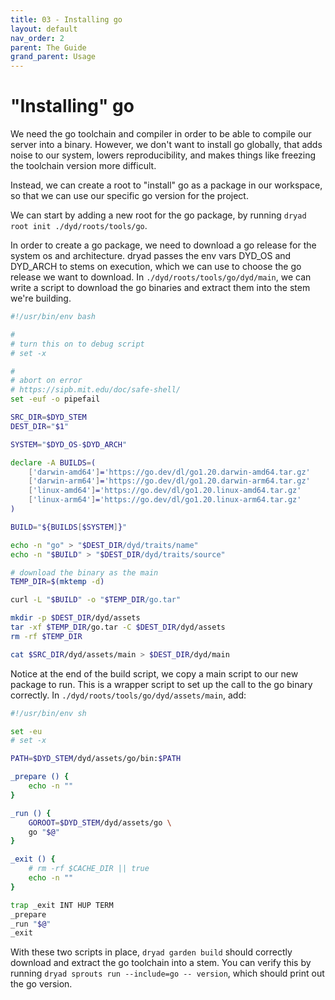 ```yaml
---
title: 03 - Installing go
layout: default
nav_order: 2
parent: The Guide
grand_parent: Usage
---
```


# "Installing" go

We need the go toolchain and compiler in order to be able to compile our server into a binary.  However, we don't want to install go globally, that adds noise to our system, lowers reproducibility, and makes things like freezing the toolchain version more difficult.

Instead, we can create a root to "install" go as a package in our workspace, so that we can use our specific go version for the project.

We can start by adding a new root for the go package, by running `dryad root init ./dyd/roots/tools/go`.

In order to create a go package, we need to download a go release for the system os and architecture.  dryad passes the env vars DYD_OS and DYD_ARCH to stems on execution, which we can use to choose the go release we want to download.  In `./dyd/roots/tools/go/dyd/main`, we can write a script to download the go binaries and extract them into the stem we're building.

```sh
#!/usr/bin/env bash

#
# turn this on to debug script
# set -x

#
# abort on error
# https://sipb.mit.edu/doc/safe-shell/
set -euf -o pipefail

SRC_DIR=$DYD_STEM
DEST_DIR="$1"

SYSTEM="$DYD_OS-$DYD_ARCH"

declare -A BUILDS=(
	['darwin-amd64']='https://go.dev/dl/go1.20.darwin-amd64.tar.gz'
	['darwin-arm64']='https://go.dev/dl/go1.20.darwin-arm64.tar.gz'
	['linux-amd64']='https://go.dev/dl/go1.20.linux-amd64.tar.gz'
	['linux-arm64']='https://go.dev/dl/go1.20.linux-arm64.tar.gz'
)

BUILD="${BUILDS[$SYSTEM]}"

echo -n "go" > "$DEST_DIR/dyd/traits/name"
echo -n "$BUILD" > "$DEST_DIR/dyd/traits/source"

# download the binary as the main
TEMP_DIR=$(mktemp -d)

curl -L "$BUILD" -o "$TEMP_DIR/go.tar"

mkdir -p $DEST_DIR/dyd/assets
tar -xf $TEMP_DIR/go.tar -C $DEST_DIR/dyd/assets
rm -rf $TEMP_DIR

cat $SRC_DIR/dyd/assets/main > $DEST_DIR/dyd/main

```

Notice at the end of the build script, we copy a main script to our new package to run.  This is a wrapper script to set up the call to the go binary correctly.  In `./dyd/roots/tools/go/dyd/assets/main`, add:

```sh
#!/usr/bin/env sh

set -eu
# set -x

PATH=$DYD_STEM/dyd/assets/go/bin:$PATH

_prepare () {
	echo -n ""
}

_run () {
	GOROOT=$DYD_STEM/dyd/assets/go \
	go "$@"
}

_exit () {
	# rm -rf $CACHE_DIR || true
	echo -n ""
}

trap _exit INT HUP TERM
_prepare
_run "$@"
_exit

```

With these two scripts in place, `dryad garden build` should correctly download and extract the go toolchain into a stem.  You can verify this by running `dryad sprouts run --include=go -- version`, which should print out the go version.

